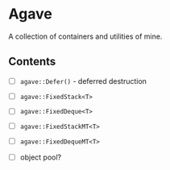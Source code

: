
# Agave

A collection of containers and utilities of mine.

## Contents

- [ ] `agave::Defer()` - deferred destruction
- [ ] `agave::FixedStack<T>`
- [ ] `agave::FixedDeque<T>`
- [ ] `agave::FixedStackMT<T>`
- [ ] `agave::FixedDequeMT<T>`
- [ ] object pool?

